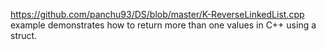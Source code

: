 https://github.com/panchu93/DS/blob/master/K-ReverseLinkedList.cpp example demonstrates how to return more than one values in C++ using a struct.

